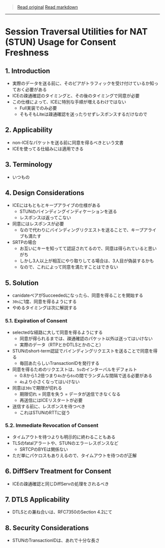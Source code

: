 > [Read original](https://tools.ietf.org/html/rfc7675)
> [Read markdown](../markdown/rfc7685.md)

---

# Session Traversal Utilities for NAT (STUN) Usage for Consent Freshness

## 1. Introduction

- 実際のデータを送る前に、そのピアがトラフィックを受け付けているか知っておく必要がある
- ICEの疎通確認のタイミングと、その後のタイミングで同意が必要
- この仕様によって、ICEに特別な手順が増えるわけではない
  - Full実装でのみ必要
  - そもそもLiteは疎通確認を送ったりせずレスポンスするだけなので

## 2. Applicability

- non-ICEなパケットを送る前に同意を得るべきという文書
- ICEを使ってる仕組みには適用できる

## 3. Terminology

- いつもの

## 4. Design Considerations

- ICEにはもともとキープアライブの仕様がある
  - STUNのバインディングインディケーションを送る
  - レスポンスは返ってこない
- 同意にはレスポンスが必要
  - なので代わりにバインディングリクエストを送ることで、キープアライブも満たす
- SRTPの場合
  - お互いにキーを知ってて認証されてるので、同意は得られていると思いがち
  - しかし3人以上が相互にやり取りしてる場合は、3人目が偽装するかも
  - なので、これによって同意を満たすことはできない

## 5. Solution

- canidateペアがSucceededになったら、同意を得ることを開始する
- `30s`に1度、同意を得るようにする
- やめるタイミングは次に解説する

### 5.1. Expiration of Consent

- selectedな経路に大して同意を得るようにする
  - 同意が得られるまでは、疎通確認のパケット以外は送ってはいけない
  - 実際のデータ（RTPとかDTLSとかのこと）
- STUNのshort-term認証でバインディングリクエストを送ることで同意を得る
  - 毎回あたらしいTransactionIDを発行する
- 同意を得るためのリクエストは、`5s`のインターバルをデフォルト
  - 0.8から1.2倍つまり`4s`から`6s`の間でランダムな間隔で送る必要がある
  - `4s`より小さくなってはいけない
- 同意は`30s`で期限が切れる
  - 期限切れ = 同意を失う = データが送信できなくなる
  - 再送信にはICEリスタートが必要
- 送信する前に、レスポンスを待つべき
  - これはSTUNのRTTに従う

### 5.2. Immediate Revocation of Consent

- タイムアウトを待つよりも明示的に終わることもある
- TLSのfatalアラートや、STUNのエラーレスポンスなど
  - SRTCPのBYEは関係ない
- ただ単にパケロスもありえるので、タイムアウトを待つのが正解

## 6. DiffServ Treatment for Consent

- ICEの疎通確認と同じDiffServの処理をされるべき

## 7. DTLS Applicability

- DTLSとの兼ね合いは、RFC7350のSection 4.2にて

## 8. Security Considerations

- STUNのTransactionIDは、あれで十分な長さ
